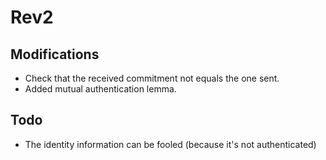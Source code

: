 # Rev2

## Modifications

- Check that the received commitment not equals the one sent.
- Added mutual authentication lemma.

## Todo

- The identity information can be fooled (because it's not authenticated)
